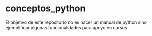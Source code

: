 # conceptos_python

El objetivo de este repositorio no es hacer un manual de python sino ejemplificar algunas funcionalidades para apoyo en cursos

